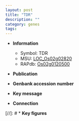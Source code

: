 ```yaml
---
layout: post
title: "TDR"
description: ""
category: genes
tags: 
---
```


* **Information**  
    + Symbol: TDR  
    + MSU: [LOC_Os02g02820](http://rice.uga.edu/cgi-bin/ORF_infopage.cgi?orf=LOC_Os02g02820)  
    + RAPdb: [Os02g0120500](http://rapdb.dna.affrc.go.jp/viewer/gbrowse_details/irgsp1?name=Os02g0120500)  

* **Publication**  

* **Genbank accession number**  

* **Key message**  

* **Connection**  

[//]: # * **Key figures**  


